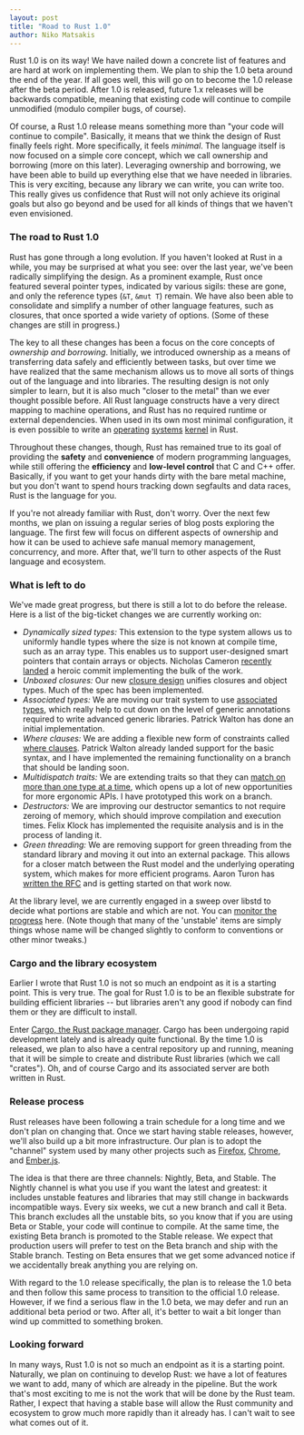 ```yaml
---
layout: post
title: "Road to Rust 1.0"
author: Niko Matsakis
---
```


Rust 1.0 is on its way! We have nailed down a concrete list of
features and are hard at work on implementing them. We plan to ship
the 1.0 beta around the end of the year. If all goes well, this will
go on to become the 1.0 release after the beta period. After
1.0 is released, future 1.x releases will be backwards compatible,
meaning that existing code will continue to compile unmodified (modulo
compiler bugs, of course).

Of course, a Rust 1.0 release means something more than "your code
will continue to compile". Basically, it means that we think the
design of Rust finally feels right. More specifically, it feels
*minimal*. The language itself is now focused on a simple core
concept, which we call ownership and borrowing (more on this
later). Leveraging ownership and borrowing, we have been able to build
up everything else that we have needed in libraries. This is very
exciting, because any library we can write, you can write too. This
really gives us confidence that Rust will not only achieve its
original goals but also go beyond and be used for all kinds of things
that we haven't even envisioned.

### The road to Rust 1.0

Rust has gone through a long evolution. If you haven't looked at Rust
in a while, you may be surprised at what you see: over the last year,
we've been radically simplifying the design. As a prominent example,
Rust once featured several pointer types, indicated by various sigils:
these are gone, and only the reference types (`&T`, `&mut T`)
remain. We have also been able to consolidate and simplify a number of
other language features, such as closures, that once sported a wide
variety of options. (Some of these changes are still in progress.)

The key to all these changes has been a focus on the core concepts of
*ownership and borrowing*. Initially, we introduced ownership as a
means of transferring data safely and efficiently between tasks, but
over time we have realized that the same mechanism allows us to move
all sorts of things out of the language and into libraries. The
resulting design is not only simpler to learn, but it is also much
"closer to the metal" than we ever thought possible before.  All Rust
language constructs have a very direct mapping to machine operations,
and Rust has no required runtime or external dependencies. When used
in its own most minimal configuration, it is even possible to write an
[operating][k1] [systems][k4] [kernel][k2] in Rust.

Throughout these changes, though, Rust has remained true to its goal
of providing the **safety** and **convenience** of modern programming
languages, while still offering the **efficiency** and **low-level
control** that C and C++ offer. Basically, if you want to get your
hands dirty with the bare metal machine, but you don't want to spend
hours tracking down segfaults and data races, Rust is the language for
you.

If you're not already familiar with Rust, don't worry. Over the next
few months, we plan on issuing a regular series of blog posts
exploring the language. The first few will focus on different aspects
of ownership and how it can be used to achieve safe manual memory
management, concurrency, and more. After that, we'll turn to other
aspects of the Rust language and ecosystem.

### What is left to do

We've made great progress, but there is still a lot to do before the
release. Here is a list of the big-ticket changes we are currently
working on:

- *Dynamically sized types:* This extension to the type system allows
  us to uniformly handle types where the size is not known at compile
  time, such as an array type. This enables us to support
  user-designed smart pointers that contain arrays or
  objects. Nicholas Cameron [recently landed][dst] a heroic commit
  implementing the bulk of the work.
- *Unboxed closures:* Our new [closure design][cd] unifies closures
  and object types. Much of the spec has been implemented.
- *Associated types:* We are moving our trait system to use
  [associated types][at], which really help to cut down on the level
  of generic annotations required to write advanced generic
  libraries. Patrick Walton has done an initial implementation.
- *Where clauses:* We are adding a flexible new form of constraints
  called [where clauses][wc]. Patrick Walton already landed support
  for the basic syntax, and I have implemented the remaining
  functionality on a branch that should be landing soon.
- *Multidispatch traits:* We are extending traits so that they
  can [match on more than one type at a time][at], which opens up a lot of
  new opportunities for more ergonomic APIs. I have
  prototyped this work on a branch.
- *Destructors:* We are improving our destructor semantics to not
  require zeroing of memory, which should improve compilation and
  execution times. Felix Klock has implemented the requisite analysis
  and is in the process of landing it.
- *Green threading:* We are removing support for green threading from
  the standard library and moving it out into an external
  package. This allows for a closer match between the Rust model and
  the underlying operating system, which makes for more efficient
  programs. Aaron Turon has [written the RFC][gt] and is getting
  started on that work now.

At the library level, we are currently engaged in a sweep over libstd
to decide what portions are stable and which are not. You can
[monitor the progress][stability] here. (Note though that many of the
'unstable' items are simply things whose name will be changed slightly
to conform to conventions or other minor tweaks.)

### Cargo and the library ecosystem

Earlier I wrote that Rust 1.0 is not so much an endpoint as it is a
starting point. This is very true. The goal for Rust 1.0 is to be an
flexible substrate for building efficient libraries -- but libraries
aren't any good if nobody can find them or they are difficult to install.

Enter [Cargo, the Rust package manager](http://crates.io). Cargo has
been undergoing rapid development lately and is already quite
functional. By the time
1.0 is released, we plan to also have a central repository up and
running, meaning that it will be simple to create and distribute Rust
libraries (which we call "crates"). Oh, and of course Cargo and its
associated server are both written in Rust.

### Release process

Rust releases have been following a train schedule for a long time and
we don't plan on changing that. Once we start having stable releases,
however, we'll also build up a bit more infrastructure. Our plan is to
adopt the "channel" system used by many other projects such as
[Firefox](https://www.mozilla.org/en-US/firefox/channel/),
[Chrome](http://www.chromium.org/getting-involved/dev-channel), and
[Ember.js](http://emberjs.com/builds/).

The idea is that there are three channels: Nightly, Beta, and
Stable. The Nightly channel is what you use if you want the latest
and greatest: it includes unstable features and libraries that may
still change in backwards incompatible ways. Every six weeks, we cut a
new branch and call it Beta. This branch excludes all the unstable
bits, so you know that if you are using Beta or Stable, your code
will continue to compile. At the same time, the existing Beta branch
is promoted to the Stable release. We expect that production users
will prefer to test on the Beta branch and ship with the Stable
branch. Testing on Beta ensures that we get some advanced notice if we
accidentally break anything you are relying on.

With regard to the 1.0 release specifically, the plan is to release
the 1.0 beta and then follow this same process to transition to the
official 1.0 release. However, if we find a serious flaw in the
1.0 beta, we may defer and run an additional beta period or two. After
all, it's better to wait a bit longer than wind up committed to
something broken.

### Looking forward

In many ways, Rust 1.0 is not so much an endpoint as it is a starting
point. Naturally, we plan on continuing to develop Rust: we have a lot
of features we want to add, many of which are already in the pipeline.
But the work that's most exciting to me is not the work that will be
done by the Rust team. Rather, I expect that having a stable base will
allow the Rust community and ecosystem to grow much more rapidly than
it already has. I can't wait to see what comes out of it.

[f]: https://github.com/rust-lang/rust/issues?q=is%3Aopen+is%3Aissue+milestone%3A1.0
[k1]: https://github.com/charliesome/rustboot
[k2]: https://github.com/jvns/puddle
[k3]: https://github.com/pczarn/rustboot
[k4]: https://github.com/ryanra/RustOS
[stability]: http://doc.rust-lang.org/std/stability.html
[dst]: https://github.com/rust-lang/rust/commit/7932b719ec2b65acfa8c3e74aad29346d47ee992
[cd]: https://github.com/rust-lang/rfcs/blob/master/active/0044-closures.md
[wc]: https://github.com/rust-lang/rfcs/pull/135
[at]: https://github.com/rust-lang/rfcs/pull/195
[gt]: https://github.com/rust-lang/rfcs/pull/230

